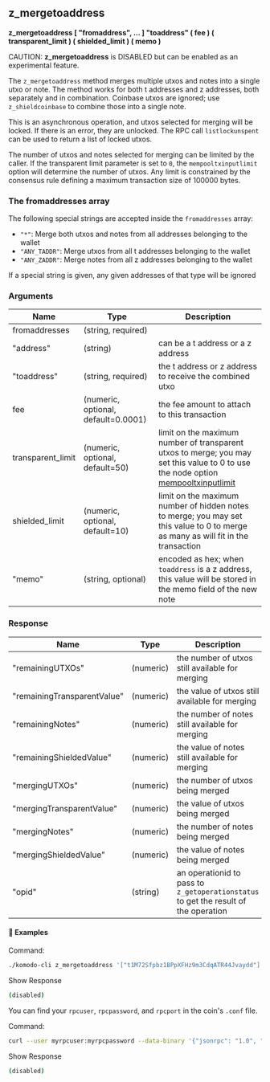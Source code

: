 ## z_mergetoaddress

**z_mergetoaddress [ "fromaddress", ... ] "toaddress" ( fee ) ( transparent_limit ) ( shielded_limit ) ( memo )**

CAUTION: **z_mergetoaddress** is DISABLED but can be enabled as an experimental feature.

The `z_mergetoaddress` method merges multiple utxos and notes into a single utxo or note. The method works for both t addresses and z addresses, both separately and in combination. Coinbase utxos are ignored; use `z_shieldcoinbase` to combine those into a single note.

This is an asynchronous operation, and utxos selected for merging will be locked. If there is an error, they are unlocked. The RPC call `listlockunspent` can be used to return a list of locked utxos.

The number of utxos and notes selected for merging can be limited by the caller. If the transparent limit parameter is set to `0`, the `mempooltxinputlimit` option will determine the number of utxos. Any limit is constrained by the consensus rule defining a maximum transaction size of 100000 bytes.

### The fromaddresses array

The following special strings are accepted inside the `fromaddresses` array:

- `"*"`: Merge both utxos and notes from all addresses belonging to the wallet
- `"ANY_TADDR"`: Merge utxos from all t addresses belonging to the wallet
- `"ANY_ZADDR"`: Merge notes from all z addresses belonging to the wallet

If a special string is given, any given addresses of that type will be ignored

### Arguments

| Name              | Type                                | Description                                                  |
| ----------------- | ----------------------------------- | ------------------------------------------------------------ |
| fromaddresses     | (string, required)                  |                                                              |
| "address"         | (string)                            | can be a t address or a z address                            |
| "toaddress"       | (string, required)                  | the t address or z address to receive the combined utxo      |
| fee               | (numeric, optional, default=0.0001) | the fee amount to attach to this transaction                 |
| transparent_limit | (numeric, optional, default=50)     | limit on the maximum number of transparent utxos to merge; you may set this value to 0 to use the node option [mempooltxinputlimit](https://docs.komodoplatform.com/basic-docs/installations/common-runtime-parameters.html#mempooltxinputlimit) |
| shielded_limit    | (numeric, optional, default=10)     | limit on the maximum number of hidden notes to merge; you may set this value to 0 to merge as many as will fit in the transaction |
| "memo"            | (string, optional)                  | encoded as hex; when `toaddress` is a z address, this value will be stored in the memo field of the new note |

### Response

| Name                        | Type      | Description                                                  |
| --------------------------- | --------- | ------------------------------------------------------------ |
| "remainingUTXOs"            | (numeric) | the number of utxos still available for merging              |
| "remainingTransparentValue" | (numeric) | the value of utxos still available for merging               |
| "remainingNotes"            | (numeric) | the number of notes still available for merging              |
| "remainingShieldedValue"    | (numeric) | the value of notes still available for merging               |
| "mergingUTXOs"              | (numeric) | the number of utxos being merged                             |
| "mergingTransparentValue"   | (numeric) | the value of utxos being merged                              |
| "mergingNotes"              | (numeric) | the number of notes being merged                             |
| "mergingShieldedValue"      | (numeric) | the value of notes being merged                              |
| "opid"                      | (string)  | an operationid to pass to `z_getoperationstatus` to get the result of the operation |

#### 📌 Examples

Command:

```bash
./komodo-cli z_mergetoaddress '["t1M72Sfpbz1BPpXFHz9m3CdqATR44Jvaydd"]' ztfaW34Gj9FrnGUEf833ywDVL62NWXBM81u6EQnM6VR45eYnXhwztecW1SjxA7JrmAXKJhxhj3vDNEpVCQoSvVoSpmbhtjf
```

Show Response

```bash
(disabled)
```

You can find your `rpcuser`, `rpcpassword`, and `rpcport` in the coin's `.conf` file.

Command:

```bash
curl --user myrpcuser:myrpcpassword --data-binary '{"jsonrpc": "1.0", "id":"curltest", "method": "z_mergetoaddress", "params": [["t1M72Sfpbz1BPpXFHz9m3CdqATR44Jvaydd"], "ztfaW34Gj9FrnGUEf833ywDVL62NWXBM81u6EQnM6VR45eYnXhwztecW1SjxA7JrmAXKJhxhj3vDNEpVCQoSvVoSpmbhtjf"] }' -H 'content-type: text/plain;' http://127.0.0.1:myrpcport/
```

Show Response

```bash
(disabled)
```